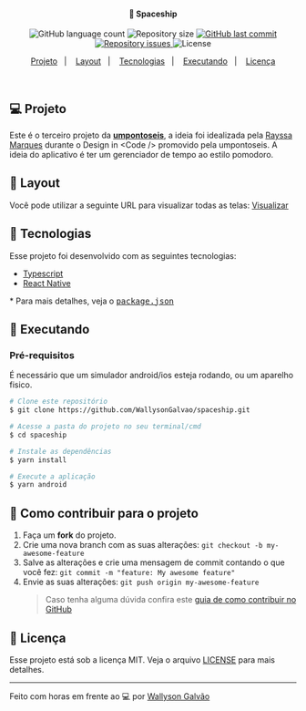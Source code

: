 <!-- <h1 align="center">
    <img alt="spaceship" title="#spaceship" src=".github/logo.svg" width="250px" />
</h1> -->

<h4 align="center">
  🚀 Spaceship
</h4>

<p align="center">
  <img alt="GitHub language count" src="https://img.shields.io/github/languages/count/WallysonGalvao/spaceship">

  <img alt="Repository size" src="https://img.shields.io/github/repo-size/WallysonGalvao/spaceship">
  
  <a href="https://github.com/WallysonGalvao/spaceship/commits/master">
    <img alt="GitHub last commit" src="https://img.shields.io/github/last-commit/WallysonGalvao/spaceship">
  </a>

  <a href="https://github.com/WallysonGalvao/spaceship/issues">
    <img alt="Repository issues" src="https://img.shields.io/github/issues/WallysonGalvao/spaceship">
  </a>

  <img alt="License" src="https://img.shields.io/badge/license-MIT-brightgreen">
</p>

<p align="center">
  <a href="#-projeto">Projeto</a>&nbsp;&nbsp;&nbsp;|&nbsp;&nbsp;&nbsp;
  <a href="#-layout">Layout</a>&nbsp;&nbsp;&nbsp;|&nbsp;&nbsp;&nbsp;
  <a href="#rocket-tecnologias">Tecnologias</a>&nbsp;&nbsp;&nbsp;|&nbsp;&nbsp;&nbsp;
  <a href="#rocket-executando">Executando</a>&nbsp;&nbsp;&nbsp;|&nbsp;&nbsp;&nbsp;
  <a href="#memo-licença">Licença</a>
</p>
<br>

## 💻 Projeto

Este é o terceiro projeto da **[umpontoseis](https://umpontoseis.com/)**, a ideia foi idealizada pela [Rayssa Marques](https://www.linkedin.com/in/rayssa-marques) durante o Design in <Code \/\> promovido pela umpontoseis. A ideia do aplicativo é ter um gerenciador de tempo ao estilo pomodoro.

## 🎨 Layout

<!-- <p align="center">
    <img alt="spaceship" title="#spaceship" src=".github/app.png" width="720px" />
</p> -->

Você pode utilizar a seguinte URL para visualizar todas as telas: [Visualizar](https://www.figma.com/community/file/871911270417939544/Solar-System---Jonas-Milan)

## :rocket: Tecnologias

Esse projeto foi desenvolvido com as seguintes tecnologias:

- [Typescript](https://www.typescriptlang.org/)
- [React Native](https://reactnative.dev/)

\* Para mais detalhes, veja o <kbd>[package.json](./package.json)</kbd>

## :notebook: Executando

### Pré-requisitos

É necessário que um simulador android/ios esteja rodando, ou um aparelho fisico.

```bash
# Clone este repositório
$ git clone https://github.com/WallysonGalvao/spaceship.git

# Acesse a pasta do projeto no seu terminal/cmd
$ cd spaceship

# Instale as dependências
$ yarn install

# Execute a aplicação
$ yarn android
```

## :construction: Como contribuir para o projeto

1. Faça um **fork** do projeto.
2. Crie uma nova branch com as suas alterações: `git checkout -b my-awesome-feature`
3. Salve as alterações e crie uma mensagem de commit contando o que você fez: `git commit -m "feature: My awesome feature"`
4. Envie as suas alterações: `git push origin my-awesome-feature`
   > Caso tenha alguma dúvida confira este [guia de como contribuir no GitHub](https://github.com/firstcontributions/first-contributions)

## :memo: Licença

Esse projeto está sob a licença MIT. Veja o arquivo [LICENSE](LICENSE.md) para mais detalhes.

---

Feito com horas em frente ao :computer: por [Wallyson Galvão](https://www.linkedin.com/in/wallyson-galvao/)
